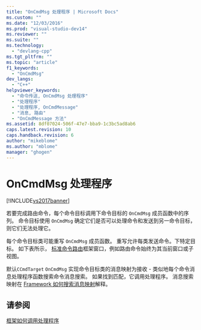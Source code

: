 ```yaml
---
title: "OnCmdMsg 处理程序 | Microsoft Docs"
ms.custom: ""
ms.date: "12/03/2016"
ms.prod: "visual-studio-dev14"
ms.reviewer: ""
ms.suite: ""
ms.technology: 
  - "devlang-cpp"
ms.tgt_pltfrm: ""
ms.topic: "article"
f1_keywords: 
  - "OnCmdMsg"
dev_langs: 
  - "C++"
helpviewer_keywords: 
  - "命令传送, OnCmdMsg 处理程序"
  - "处理程序"
  - "处理程序, OnCmdMessage"
  - "消息, 路由"
  - "OnCmdMessage 方法"
ms.assetid: 8df07024-506f-47e7-bba9-1c3bc5ad8ab6
caps.latest.revision: 10
caps.handback.revision: 6
author: "mikeblome"
ms.author: "mblome"
manager: "ghogen"
---
```

# OnCmdMsg 处理程序
[!INCLUDE[vs2017banner](../assembler/inline/includes/vs2017banner.md)]

若要完成路由命令，每个命令目标调用下命令目标的 `OnCmdMsg` 成员函数中的序列。  命令目标使用 `OnCmdMsg` 确定它们是否可以处理命令和发送到另一命令目标，则它们无法处理它。  
  
 每个命令目标类可能重写 `OnCmdMsg` 成员函数。  重写允许每类发送命令。下特定目标。  如下表所示， [标准命令路由](../mfc/command-routing.md)框架窗口，例如路由命令始终为其当前窗口或子视图。  
  
 默认`CCmdTarget` `OnCmdMsg` 实现命令目标类的消息映射为接收 \- 类似地每个命令消息处理程序函数搜索命令消息搜索。  如果找到匹配，它调用处理程序。  消息搜索映射在 [Framework 如何搜索消息映射](../mfc/how-the-framework-searches-message-maps.md)解释。  
  
## 请参阅  
 [框架如何调用处理程序](../mfc/how-the-framework-calls-a-handler.md)